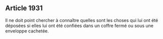 Article 1931
----
Il ne doit point chercher à connaître quelles sont les choses qui lui ont été
déposées si elles lui ont été confiées dans un coffre fermé ou sous une
enveloppe cachetée.
